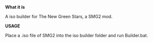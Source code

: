 **What it is**

A iso builder for The New Green Stars, a SMG2 mod.

**USAGE**

Place a .iso file of SMG2 into the iso builder folder and run Builder.bat.
